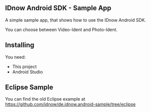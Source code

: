 ## IDnow Android SDK - Sample App

A simple sample app, that shows how to use the IDnow Android SDK.

You can choose between Video-Ident and Photo-Ident.

## Installing

You need:
- This project
- Android Studio

## Eclipse Sample

You can find the old Eclipse example at https://github.com/idnow/de.idnow.android-sample/tree/eclipse

